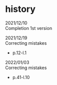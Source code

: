 # history

2021/12/10<br>
Completion 1st version

2021/12/19<br>
Correcting mistakes
- p.12-l.1

2022/01/03<br>
Correcting mistakes
- p.41-l.10
